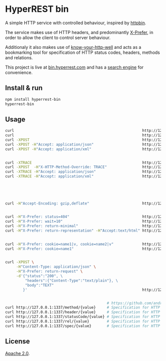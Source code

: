 # HyperREST bin

A simple HTTP service with controlled behaviour, inspired by [httpbin](https://github.com/kennethreitz/httpbin).

The service makes use of HTTP headers, and predominantly [X-Prefer](http://tools.ietf.org/html/draft-snell-http-prefer-18), in order to allow the client to control server behaviour.

Additionaly it also makes use of [know-your-http-well](https://github.com/andreineculau/know-your-http-well) and acts as a bookmarking tool for specification of HTTP status codes, headers, methods and relations.

This project is live at [bin.hyperrest.com](http://bin.hyperrest.com) and has a [search engine](http://mycroftproject.com/search-engines.html?name=bin.hyperrest.com) for convenience.


## Install & run

```bash
npm install hyperrest-bin
hyperrest-bin                                                                         # or PORT=1337 hyperrest-bin
```


## Usage

```bash
curl                                                          http://127.0.0.1:1337   # README.md
curl                                                          http://127.0.0.1:1337/* # README.md on any path
curl -XPOST                                                   http://127.0.0.1:1337   # README.md
curl -XPOST -H"Accept: application/json"                      http://127.0.0.1:1337   # JSON TRACE
curl -XPOST -H"Accept: application/xml"                       http://127.0.0.1:1337   # XML TRACE

                                                                                      # TRACE, METHOD OVERRIDE
curl -XTRACE                                                  http://127.0.0.1:1337   # message/http TRACE
curl -XPOST  -H"X-HTTP-Method-Override: TRACE"                http://127.0.0.1:1337   # message/http TRACE still
curl -XTRACE -H"Accept: application/json"                     http://127.0.0.1:1337   # JSON TRACE
curl -XTRACE -H"Accept: application/xml"                      http://127.0.0.1:1337   # XML TRACE

                                                                                      # ORIGINATING IP
                                                                                      # see response

                                                                                      # GZIP/DEFLATE
curl -H"Accept-Encoding: gzip,deflate"                        http://127.0.0.1:1337   # GZIP README.md

                                                                                      # PREFER (as per registered preferences)
curl -H"X-Prefer: status=404"                                 http://127.0.0.1:1337   # 404 Not Found
curl -H"X-Prefer: wait=10"                                    http://127.0.0.1:1337   # wait 10 seconds, then README.md
curl -H"X-Prefer: return-minimal"                             http://127.0.0.1:1337   # 200 OK, but no README.md
curl -H"X-Prefer: return-representation" -H"Accept:text/html" http://127.0.0.1:1337   # return README.md by force

                                                                                      # PREFER (as per extensions of preferences)
curl -H"X-Prefer: cookie=name1|v, cookie=name2|v"             http://127.0.0.1:1337   # set cookies "name1" and "name2"
curl -H"X-Prefer: cookie=name1"                               http://127.0.0.1:1337   # delete cookie "name1"

                                                                                      # PREFER response as defined in the request body
curl -XPOST \
     -H"Content-Type: application/json" \
     -H"X-Prefer: return-request" \
     -d'{"status":"200", \
         "headers":{"Content-Type":"text/plain"}, \
         "body":"TEXT"
        }'                                                    http://127.0.0.1:1337   # return 200, etc.


                                              # https://github.com/andreineculau/know-your-http-well
curl http://127.0.0.1:1337/method/{value}     # Specification for HTTP Status Code
curl http://127.0.0.1:1337/header/{value}     # Specification for HTTP Header
curl http://127.0.0.1:1337/statusCode/{value} # Specification for HTTP Method
curl http://127.0.0.1:1337/rel/{value}        # Specification for HTTP Relation
curl http://127.0.0.1:1337/spec/{value}       # Specification for HTTP AnyOfTheAbove (I feel lucky mode)
```


## License

[Apache 2.0](LICENSE).

